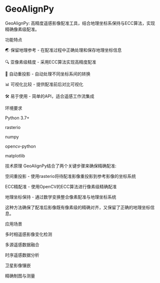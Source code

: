 # GeoAlignPy
GeoAlignPy: 高精度遥感影像配准工具，结合地理坐标系保持与ECC算法，实现精确像素级配准。

功能特点

🌏 保留地理参考 - 在配准过程中正确处理和保存地理坐标信息

🔍 亚像素级精度 - 采用ECC算法实现高精度配准

🔄 自动重投影 - 自动处理不同坐标系间的转换

📊 可视化比较 - 提供配准前后对比可视化

🛠️ 易于使用 - 简单的API，适合遥感工作流集成


环境要求

Python 3.7+

rasterio

numpy

opencv-python

matplotlib


技术原理
GeoAlignPy结合了两个关键步骤来确保精确配准:

空间重投影 - 使用rasterio将待配准影像重投影到参考影像的坐标系统

ECC精配准 - 使用OpenCV的ECC算法进行像素级精确配准

地理坐标保持 - 通过数学变换整合像素配准与地理坐标系统


这种方法确保了配准后影像既有像素级的精确对齐，又保留了正确的地理坐标信息。

应用场景

多时相遥感影像变化检测

多源遥感数据融合

时序遥感数据分析

卫星影像镶嵌

精确制图与测量

